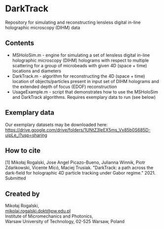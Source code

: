 # DarkTrack
Repository for simulating and reconstructing lensless digital in-line holographic microscopy (DIHM) data
## Contents
- MSHoloSim.m - engine for simulating a set of lensless digital in-line holographic microscopy (DIHM) holograms with respect to multiple scattering for a group of microbeads with given 4D (space + time) locations and diameters
- DarkTrack.m - algorithm for reconstructing the 4D (space + time) location of objects/particles present in input set of DIHM holograms and the extended depth of focus (EDOF) reconstruction
- UsageExample.m - script that demonstrates how to use the MSHoloSim and DarkTrack algorithms. Requires exemplary data to run (see below)

## Exemplary data
Our exemplary datasets may be downloaded here:<br>
https://drive.google.com/drive/folders/1UNtZ3IeEX5ms_Vx85b0S685D-uipLe_l?usp=sharing

## How to cite
[1] Mikołaj Rogalski, Jose Angel Picazo-Bueno, Julianna Winnik, Piotr Zdańkowski, Vicente Micó, Maciej Trusiak. "DarkTrack: a path across the dark-field for holographic 4D particle tracking under Gabor regime." 2021. Submitted

## Created by
Mikołaj Rogalski, <br>
mikolaj.rogalski.dokt@pw.edu.pl <br>
Institute of Micromechanics and Photonics, <br>
Warsaw University of Technology, 02-525 Warsaw, Poland
